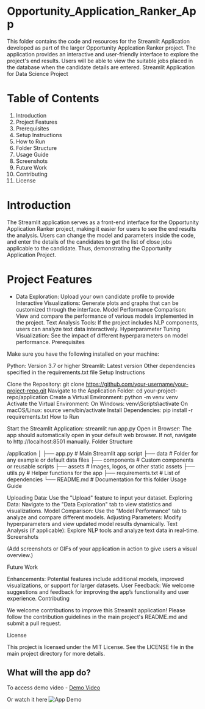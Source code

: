 # Opportunity_Application_Ranker_App
This folder contains the code and resources for the Streamlit Application developed as part of the larger Opportunity Applcation Ranker project. The application provides an interactive and user-friendly interface to explore the project's end results. Users will be able to view the suitable jobs placed in the database when the candidate details are entered. 
Streamlit Application for Data Science Project

# Table of Contents

1. Introduction
2. Project Features
3. Prerequisites
4. Setup Instructions
5. How to Run
6. Folder Structure
7. Usage Guide
8. Screenshots
9. Future Work
10. Contributing
11. License


# Introduction

The Streamlit application serves as a front-end interface for the Opportunity Application Ranker project, making it easier for users to see the end results the analysis. Users can change the model and parameters inside the code, and enter the details of the candidates to get the list of close jobs applicable to the candidate. Thus, demonstrating the Opportunity Application Project. 

# Project Features

- Data Exploration: Upload your own candidate profile to provide 
Interactive Visualizations: Generate plots and graphs that can be customized through the interface.
Model Performance Comparison: View and compare the performance of various models implemented in the project.
Text Analysis Tools: If the project includes NLP components, users can analyze text data interactively.
Hyperparameter Tuning Visualization: See the impact of different hyperparameters on model performance.
Prerequisites

Make sure you have the following installed on your machine:

Python: Version 3.7 or higher
Streamlit: Latest version
Other dependencies specified in the requirements.txt file
Setup Instructions

Clone the Repository:
git clone https://github.com/your-username/your-project-repo.git
Navigate to the Application Folder:
cd your-project-repo/application
Create a Virtual Environment:
python -m venv venv
Activate the Virtual Environment:
On Windows:
venv\Scripts\activate
On macOS/Linux:
source venv/bin/activate
Install Dependencies:
pip install -r requirements.txt
How to Run

Start the Streamlit Application:
streamlit run app.py
Open in Browser: The app should automatically open in your default web browser. If not, navigate to http://localhost:8501 manually.
Folder Structure

/application
│
├── app.py                    # Main Streamlit app script
├── data                      # Folder for any example or default data files
├── components                # Custom components or reusable scripts
├── assets                    # Images, logos, or other static assets
├── utils.py                  # Helper functions for the app
├── requirements.txt          # List of dependencies
└── README.md                 # Documentation for this folder
Usage Guide

Uploading Data: Use the "Upload" feature to input your dataset.
Exploring Data: Navigate to the "Data Exploration" tab to view statistics and visualizations.
Model Comparison: Use the "Model Performance" tab to analyze and compare different models.
Adjusting Parameters: Modify hyperparameters and view updated model results dynamically.
Text Analysis (if applicable): Explore NLP tools and analyze text data in real-time.
Screenshots

(Add screenshots or GIFs of your application in action to give users a visual overview.)

Future Work

Enhancements: Potential features include additional models, improved visualizations, or support for larger datasets.
User Feedback: We welcome suggestions and feedback for improving the app’s functionality and user experience.
Contributing

We welcome contributions to improve this Streamlit application! Please follow the contribution guidelines in the main project's README.md and submit a pull request.

License

This project is licensed under the MIT License. See the LICENSE file in the main project directory for more details.


## What will the app do?
To access demo video - [Demo Video](https://drive.google.com/file/d/1IUe8s8xGldCA0QgmJsVpmwIDuioi26pg/view?usp=sharing)

Or watch it here
![App Demo](https://github.com/rathishsekhar/Opportunity_Application_Matching_App/tree/main/docs/demo_videos)